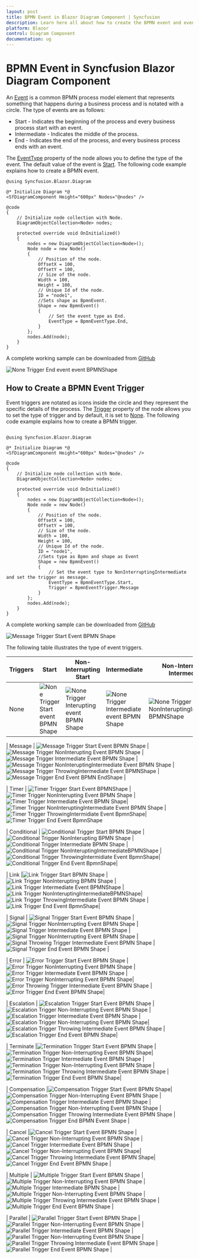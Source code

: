 ```yaml
---
layout: post
title: BPMN Event in Blazor Diagram Component | Syncfusion
description: Learn here all about how to create the BPMN event and event trigger in Syncfusion Blazor Diagram component and more.
platform: Blazor
control: Diagram Component
documentation: ug
---
```


# BPMN Event in Syncfusion Blazor Diagram Component

An [Event](https://help.syncfusion.com/cr/blazor/Syncfusion.Blazor.Diagram.BpmnEvent.html) is a common BPMN process model element that represents something that happens during a business process and is notated with a circle. The type of events are as follows:

* Start - Indicates the beginning of the process and every business process start with an event.
* Intermediate - Indicates the middle of the process.
* End - Indicates the end of the process, and every business process ends with an event.

The [EventType](https://help.syncfusion.com/cr/blazor/Syncfusion.Blazor.Diagram.BpmnEvent.html#Syncfusion_Blazor_Diagram_BpmnEvent_EventType) property of the node allows you to define the type of the event. The default value of the event is [Start](https://help.syncfusion.com/cr/blazor/Syncfusion.Blazor.Diagram.BpmnEventType.html#Syncfusion_Blazor_Diagram_BpmnEventType_Start). The following code example explains how to create a BPMN event.

```cshtml
@using Syncfusion.Blazor.Diagram

@* Initialize Diagram *@
<SfDiagramComponent Height="600px" Nodes="@nodes" />

@code
{
    // Initialize node collection with Node.
    DiagramObjectCollection<Node> nodes;

    protected override void OnInitialized()
    {
        nodes = new DiagramObjectCollection<Node>();
        Node node = new Node()
        {
            // Position of the node.
            OffsetX = 100,
            OffsetY = 100,
            // Size of the node.
            Width = 100,
            Height = 100,
            // Unique Id of the node.
            ID = "node1",
            //Sets shape as BpmnEvent.
            Shape = new BpmnEvent()
            {
                // Set the event type as End.
                EventType = BpmnEventType.End,
            }
        };
        nodes.Add(node);
    }
}
```
A complete working sample can be downloaded from [GitHub](https://github.com/SyncfusionExamples/Blazor-Diagram-Examples/tree/master/UG-Samples/BpmnEditor/BpmnEvent/BpmnEventType)

![None Trigger End event event BPMNShape](../images/Bpmn-Event-End.png)

## How to Create a BPMN Event Trigger

Event triggers are notated as icons inside the circle and they represent the specific details of the process. The [Trigger](https://help.syncfusion.com/cr/blazor/Syncfusion.Blazor.Diagram.BpmnEvent.html#Syncfusion_Blazor_Diagram_BpmnEvent_Trigger) property of the node allows you to set the type of trigger and by default, it is set to [None](https://help.syncfusion.com/cr/blazor/Syncfusion.Blazor.Diagram.BpmnEventTrigger.html#Syncfusion_Blazor_Diagram_BpmnEventTrigger_None). The following code example explains how to create a BPMN trigger.

```cshtml

@using Syncfusion.Blazor.Diagram

@* Initialize Diagram *@
<SfDiagramComponent Height="600px" Nodes="@nodes" />

@code
{
    // Initialize node collection with Node.
    DiagramObjectCollection<Node> nodes;

    protected override void OnInitialized()
    {
        nodes = new DiagramObjectCollection<Node>();
        Node node = new Node()
        {
            // Position of the node.
            OffsetX = 100,
            OffsetY = 100,
            // Size of the node.
            Width = 100,
            Height = 100,
            // Unique Id of the node.
            ID = "node1",
            //Sets type as Bpmn and shape as Event
            Shape = new BpmnEvent()
            {
                // Set the event type to NonInterruptingIntermediate and set the trigger as message.
                EventType = BpmnEventType.Start,
                Trigger = BpmnEventTrigger.Message
            }
        };
        nodes.Add(node);
    }
}
```
A complete working sample can be downloaded from [GitHub](https://github.com/SyncfusionExamples/Blazor-Diagram-Examples/tree/master/UG-Samples/BpmnEditor/BpmnEvent/BpmnEventType)

![Message Trigger Start Event BPMN Shape](../images/Bpmn-Event-Message-Start.png)

The following table illustrates the type of event triggers.

| Triggers | Start | Non-Interrupting Start | Intermediate | Non-Interrupting Intermediate | Throwing Intermediate | End |
| -------- | -------- | -------- | -------- | -------- | -------- | -------- |
| None | ![None Trigger Start event BPMN Shape](../images/Bpmn-Event-Start.png)  | ![None Trigger Interupting event BPMN Shape](../images/Bpmn-Event-NonInteruptingStart.png) | ![None Trigger Intermediate event BPMN Shape](../images/Bpmn-Event-Intermidiate.png) | ![None Trigger NonInteruptingIntermediate BPMNShape](../images/Bpmn-Event-NoninteruptingIntermidiate.png) | ![Message Trigger ThrowingIntermediate Event BPMNShape](../images/Bpmn-Event-ThrowingIntermidiate.png) | ![None Trigger End event event BPMNShape](../images/Bpmn-Event-End.png) |

| Message | ![Message Trigger Start Event BPMN Shape](../images/Bpmn-Event-Message-Start.png) | ![Message Trigger NonInterupting Event BPMN Shape](../images/Bpmn-Event-Message-NonInterruptingStart.png) | ![Message Trigger Intermediate Event BPMN Shape](../images/Bpmn-Event-Message-Intermediate.png) | ![Message Trigger NonInteruptingIntermediate Event BPMN Shape](../images/Bpmn-Event-Message-NonInterruptingIntermediate.png) |![Message Trigger ThrowingIntermediate Event BPMNShape](../images/Bpmn-Event-Message-ThrowingIntermediate.png) | ![Message Trigger End Event BPMN EndShape](../images/Bpmn-Event-Message-End.png) |

| Timer | ![Timer Trigger Start Event BPMNShape](../images/Bpmn-Event-Timer-Start.png) | ![Timer Trigger NonInterupting Event BPMN Shape](../images/Bpmn-Event-Timer-NonInterruptingStart.png) | ![Timer Trigger Intermediate Event BPMN Shape](../images/Bpmn-Event-Timer-Intermediate.png)|![Timer Trigger NonInteruptingIntermediate  Event BPMN Shape](../images/Bpmn-Event-Timer-NonInterruptingIntermediate.png) |![Timer Trigger ThrowingIntermidiate Event BpmnShape](../images/Bpmn-Event-Timer-ThrowingIntermediate.png)|![Timer Trigger End Event BpmnShape](../images/Bpmn-Event-Timer-End.png)

| Conditional | ![Conditional Trigger Start BPMN Shape](../images/Bpmn-Event-Conditional-Start.png) | ![Conditional Trigger NonInterupting BPMN Shape](../images/Bpmn-Event-Conditional-NonInterruptingStart.png) | ![Conditional Trigger Intermediate BPMN Shape](../images/Bpmn-Event-Conditional-Intermediate.png) |![Conditional Trigger NonInteruptingIntermediateBPMNShape](../images/Bpmn-Event-Conditional-NonInterruptingIntermediate.png) |![Conditional Trigger ThrowingIntermidiate Event BpmnShape](../images/Bpmn-Event-Conditional-ThrowingIntermediate.png)|![Conditional Trigger End Event BpmnShape](../images/Bpmn-Event-Conditional-End.png)|

| Link |![Link Trigger Start BPMN Shape](../images/Bpmn-Event-Link-Start.png)  |![Link Trigger NonInterupting BPMN Shape](../images/Bpmn-Event-Link-NonInterruptingStart.png)  |![Link Trigger Intermediate Event BPMNShape](../images/Bpmn-Event-Link-Intermediate.png) | ![Link Trigger NonInteruptingIntermediateBPMNShape](../images/Bpmn-Event-Link-NonInterruptingIntermediate.png)| ![Link Trigger ThrowingIntermediate  Event BPMN Shape](../images/Bpmn-Event-Link-ThrowingIntermediate.png) | ![Link Trigger End Event BpmnShape](../images/Bpmn-Event-Link-End.png)|

| Signal | ![Signal Trigger Start Event BPMN Shape](../images/Bpmn-Event-Signal-Start.png) | ![Signal Trigger NonInterrupting Event BPMN Shape](../images/Bpmn-Event-Signal-NonInterruptingStart.png) | ![Signal Trigger Intermediate Event BPMN Shape](../images/Bpmn-Event-Signal-Intermediate.png) | ![Signal Trigger NonInterrupting Event BPMN Shape](../images/Bpmn-Event-Signal-NonInterruptingIntermediate.png) | ![Signal Throwing Trigger Intermediate  Event BPMN Shape](../images/Bpmn-Event-Signal-ThrowingIntermediate.png) | ![Signal Trigger End Event BPMN Shape](../images/Bpmn-Event-Signal-End.png ) |

| Error | ![Error Trigger Start Event BPMN Shape](../images/Bpmn-Event-Error-Start.png) | ![Error Trigger NonInterrupting Event BPMN Shape](../images/Bpmn-Event-Error-NonInterruptingStart.png)  | ![Error Trigger Intermediate Event BPMN Shape](../images/Bpmn-Event-Error-Intermediate.png) | ![Error Trigger NonInterrupting Event BPMN Shape](../images/Bpmn-Event-Error-NonInterruptingIntermediate.png)| ![Error Throwing Trigger Intermediate  Event BPMN Shape](../images/Bpmn-Event-Error-ThrowingIntermediate.png) | ![Error Trigger End Event BPMN Shape](../images/Bpmn-Event-Error-End.png)|

| Escalation | ![Escalation Trigger Start Event BPMN Shape](../images/Bpmn-Event-Escalation-Start.png) | ![Escalation Trigger  Non-Interrupting Event BPMN Shape](../images//Bpmn-Event-Escalation-NonInterruptingStart.png) | ![Escalation Trigger Intermediate Event BPMN Shape](../images/Bpmn-Event-Escalation-Intermediate.png) | ![Escalation Trigger Non-Interrupting Event BPMN Shape](../images/Bpmn-Event-Escalation-NonInterruptingIntermediate.png)| ![Escalation Trigger Throwing Intermediate Event BPMN Shape](../images/Bpmn-Event-Escalation-ThrowingIntermediate.png) | ![Escalation Trigger End Event BPMN Shape](../images/Bpmn-Event-Escalation-End.png)|

| Terminate  |![Termination Trigger Start Event BPMN Shape](../images/Bpmn-Event-Terminate-Start.png) | ![Termination Trigger  Non-Interrupting  Event BPMN Shape](../images//Bpmn-Event-Terminate-NonInterruptingStart.png)|![Termination Trigger Intermediate Event BPMN Shape](../images/Bpmn-Event-Terminate-Intermediate.png) | ![Termination Trigger Non-Interrupting Event BPMN Shape](../images/Bpmn-Event-Terminate-NonInterruptingIntermediate.png) |![Termination Trigger Throwing Intermediate Event BPMN Shape](../images/Bpmn-Event-Terminate-ThrowingIntermediate.png) | ![Termination Trigger End Event BPMN Shape](../images/Bpmn-Event-Terminate-End.png)|

| Compensation |![Compensation Trigger Start Event BPMN Shape](../images/Bpmn-Event-Compensation-Start.png)|![Compensation Trigger  Non-Interrupting Event BPMN Shape](../images//Bpmn-Event-Compensation-NonInterruptingStart.png) | ![Compensation Trigger Intermediate  Event BPMN Shape](../images/Bpmn-Event-Compensation-Intermediate.png) |![Compensation Trigger Non-Interrupting Event BPMN Shape](../images/Bpmn-Event-Compensation-NonInterruptingIntermediate.png) | ![Compensation Trigger Throwing Intermediate Event BPMN Shape](../images/Bpmn-Event-Compensation-ThrowingIntermediate.png) |![Compensation Trigger End BPMN Event Shape](../images/Bpmn-Event-Compensation-End.png) |

| Cancel |![Cancel Trigger Start Event  BPMN Shape](../images/Bpmn-Event-Cancel-Start.png) |![Cancel Trigger Non-Interrupting Event BPMN Shape](../images//Bpmn-Event-Cancel-NonInterruptingStart.png) | ![Cancel Trigger Intermediate Event BPMN Shape](../images/Bpmn-Event-Cancel-Intermediate.png) | ![Cancel Trigger Non-Interrupting Event BPMN Shape](../images/Bpmn-Event-Cancel-NonInterruptingIntermediate.png)| ![Cancel Trigger Throwing Intermediate Event BPMN Shape](../images/Bpmn-Event-Cancel-ThrowingIntermediate.png)| ![Cancel Trigger End Event BPMN Shape](../images/Bpmn-Error-Cancel-End.png) |

| Multiple | ![Multiple Trigger Start Event BPMN Shape](../images/Bpmn-Event-Multiple-Start.png) | ![Multiple Trigger Non-Interrupting  Event BPMN Shape](../images/Bpmn-Event-Multiple-NonInterruptingStart.png)  | ![Multiple Trigger Intermediate BPMN Shape](../images/Bpmn-Event-Multiple-Intermediate.png) | ![Multiple Trigger Non-Interrupting Event BPMN Shape](../images/Bpmn-Event-Multiple-NonInterruptingIntermediate.png) | ![Multiple Trigger Throwing Intermediate Event BPMN Shape](../images/Bpmn-Event-Multiple-ThrowingIntermediate.png)  | ![Multiple Trigger End Event BPMN Shape](../images/Bpmn-Event-Multiple-End.png) |

| Parallel | ![Parallel Trigger Start Event BPMN Shape](../images/Bpmn-Event-Parallel-Start.png) | ![Parallel Trigger Non-Interrupting Event BPMN Shape](../images/Bpmn-Event-Parallel-NonInterruptingStart.png) | ![Parallel Trigger Intermediate Event BPMN Shape](../images/Bpmn-Event-Parallel-Intermediate.png) | ![Parallel Trigger Non-Interrupting Event BPMN Shape](../images/Bpmn-Event-Parallel-NonInterruptingIntermediate.png) |  ![Parallel Trigger Throwing Intermediate Event BPMN Shape](../images/Bpmn-Event-Parallel-ThrowingIntermediate.png)  | ![Parallel Trigger End Event BPMN Shape](../images/Bpmn-Event-Parallel-End.png) |
                   